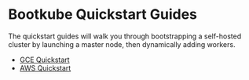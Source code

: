 # Bootkube Quickstart Guides

The quickstart guides will walk you through bootstrapping a self-hosted cluster by launching a master node, then dynamically adding workers.

* [GCE Quickstart](quickstart-gce.md)
* [AWS Quickstart](quickstart-aws.md)
